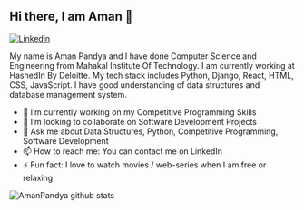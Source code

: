 ## Hi there, I am Aman 👋

[![Linkedin](https://img.shields.io/badge/-LinkedIn-blue?style=flat&logo=Linkedin&logoColor=white)](https://www.linkedin.com/in/amanpandya/)

My name is Aman Pandya and I have done Computer Science and Engineering from Mahakal Institute Of Technology. I am currently working at HashedIn By Deloitte. My tech stack includes Python, Django, React, HTML, CSS, JavaScript. I have good understanding of data structures and database management system.

- 🔭 I’m currently working on my Competitive Programming Skills
- 👯 I’m looking to collaborate on Software Development Projects
- 💬 Ask me about Data Structures, Python, Competitive Programming, Software Development
- 📫 How to reach me: You can contact me on LinkedIn
- ⚡ Fun fact: I love to watch movies / web-series when I am free or relaxing

![AmanPandya github stats](https://github-readme-stats.vercel.app/api?username=thesparkvision&show_icons=true&theme=tokyonight)
